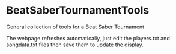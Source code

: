 # BeatSaberTournamentTools
General collection of tools for a Beat Saber Tournament

The webpage refreshes automatically, just edit the players.txt and songdata.txt files then save them to update the display.

